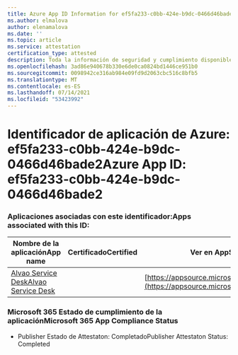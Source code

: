 ```yaml
---
title: Azure App ID Information for ef5fa233-c0bb-424e-b9dc-0466d46bade2
ms.author: elmalova
author: elenamalova
ms.date: ''
ms.topic: article
ms.service: attestation
certification_type: attested
description: Toda la información de seguridad y cumplimiento disponible para ef5fa233-c0bb-424e-b9dc-0466d46bade2.
ms.openlocfilehash: 3ad86e940678b330e6de0ca0824bd1446ce951b0
ms.sourcegitcommit: 0098942ce316ab984e09fd9d2063cbc516c8bfb5
ms.translationtype: MT
ms.contentlocale: es-ES
ms.lasthandoff: 07/14/2021
ms.locfileid: "53423992"
---
```

# <a name="azure-app-id-ef5fa233-c0bb-424e-b9dc-0466d46bade2"></a><span data-ttu-id="25953-103">Identificador de aplicación de Azure: ef5fa233-c0bb-424e-b9dc-0466d46bade2</span><span class="sxs-lookup"><span data-stu-id="25953-103">Azure App ID: ef5fa233-c0bb-424e-b9dc-0466d46bade2</span></span>


### <a name="apps-associated-with-this-id"></a><span data-ttu-id="25953-104">Aplicaciones asociadas con este identificador:</span><span class="sxs-lookup"><span data-stu-id="25953-104">Apps associated with this ID:</span></span>
| <span data-ttu-id="25953-105">**Nombre de la aplicación**</span><span class="sxs-lookup"><span data-stu-id="25953-105">**App name**</span></span> | <span data-ttu-id="25953-106">**Certificado**</span><span class="sxs-lookup"><span data-stu-id="25953-106">**Certified**</span></span> | <span data-ttu-id="25953-107">**Ver en AppSource**</span><span class="sxs-lookup"><span data-stu-id="25953-107">**View in AppSource**</span></span> |
|-|-|-|
| [<span data-ttu-id="25953-108">Alvao Service Desk</span><span class="sxs-lookup"><span data-stu-id="25953-108">Alvao Service Desk</span></span>](https://docs.microsoft.com/en-us/microsoft-365-app-certification/forward/WA200002488) |  | [https://appsource.microsoft.com/product/office/WA200002488](https://appsource.microsoft.com/product/office/WA200002488) |

### <a name="microsoft-365-app-compliance-status"></a><span data-ttu-id="25953-109">Microsoft 365 Estado de cumplimiento de la aplicación</span><span class="sxs-lookup"><span data-stu-id="25953-109">Microsoft 365 App Compliance Status</span></span>
- <span data-ttu-id="25953-110">Publisher Estado de Attestaton: Completado</span><span class="sxs-lookup"><span data-stu-id="25953-110">Publisher Attestaton Status: Completed</span></span>
